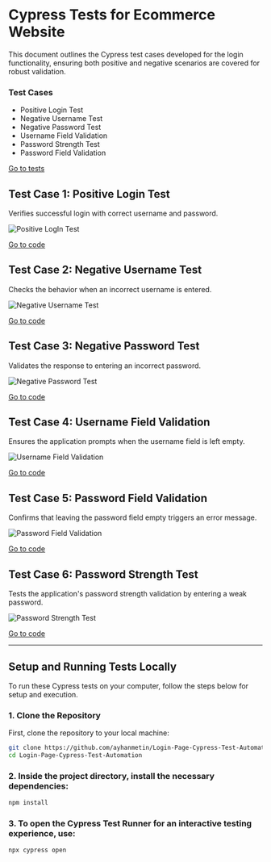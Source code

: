 # Cypress Tests for Ecommerce Website

This document outlines the Cypress test cases developed for the login functionality, ensuring both positive and negative scenarios are covered for robust validation.

### Test Cases

- Positive Login Test
- Negative Username Test
- Negative Password Test
- Username Field Validation
- Password Strength Test
- Password Field Validation


[Go to tests](https://github.com/ayhanmetin/Login-Page-Cypress-Test-Automation/tree/main/cypress/cypress_LoginPage_ScreenShot)


## Test Case 1: Positive Login Test

Verifies successful login with correct username and password.

![Positive LogIn Test](./cypress/cypress_LoginPage_ScreenShot/Positive_LoginTest.png)

[Go to code](https://github.com/ayhanmetin/Login-Page-Cypress-Test-Automation/blob/main/cypress/e2e/Test_Login_Page/Positive_Login_Test.cy.js)

## Test Case 2: Negative Username Test

Checks the behavior when an incorrect username is entered.

![Negative Username Test](./cypress/cypress_LoginPage_ScreenShot/Negative_Username.png)

[Go to code](https://github.com/ayhanmetin/Login-Page-Cypress-Test-Automation/blob/main/cypress/e2e/Test_Login_Page/Negative_Username_%20Test.cy.js)

## Test Case 3: Negative Password Test

Validates the response to entering an incorrect password.

![Negative Password Test](./cypress/cypress_LoginPage_ScreenShot/Negative_Username.png)

[Go to code](https://github.com/ayhanmetin/Login-Page-Cypress-Test-Automation/blob/main/cypress/e2e/Test_Login_Page/Negative_Password_Test.cy.js)

## Test Case 4: Username Field Validation

Ensures the application prompts when the username field is left empty.

![Username Field Validation](./cypress/cypress_LoginPage_ScreenShot/Username_Field_Validation.png)

[Go to code](https://github.com/ayhanmetin/Login-Page-Cypress-Test-Automation/blob/main/cypress/e2e/Test_Login_Page/Username_Field_Validation_Test.cy.js) 

## Test Case 5: Password Field Validation

Confirms that leaving the password field empty triggers an error message.

![Password Field Validation](./cypress/cypress_LoginPage_ScreenShot/Password_Field_Validation.png)

[Go to code](https://github.com/ayhanmetin/Login-Page-Cypress-Test-Automation/blob/main/cypress/e2e/Test_Login_Page/Password_Field_Validation.cy.js)

## Test Case 6: Password Strength Test


Tests the application's password strength validation by entering a weak password.

![Password Strength Test](./cypress/cypress_LoginPage_ScreenShot/Password_Strength_Test.png)

[Go to code](https://github.com/ayhanmetin/Login-Page-Cypress-Test-Automation/blob/main/cypress/e2e/Test_Login_Page/Password_Strength_Test.cy.js)

---------------------------------------------------------


## Setup and Running Tests Locally

To run these Cypress tests on your computer, follow the steps below for setup and execution.

### 1. Clone the Repository

First, clone the repository to your local machine:

```bash
git clone https://github.com/ayhanmetin/Login-Page-Cypress-Test-Automation.git
cd Login-Page-Cypress-Test-Automation
```

### 2. Inside the project directory, install the necessary dependencies:

```bash
npm install
```

### 3. To open the Cypress Test Runner for an interactive testing experience, use:

```bash
npx cypress open
```



